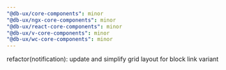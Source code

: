 ```yaml
---
"@db-ux/core-components": minor
"@db-ux/ngx-core-components": minor
"@db-ux/react-core-components": minor
"@db-ux/v-core-components": minor
"@db-ux/wc-core-components": minor
---
```


refactor(notification): update and simplify grid layout for block link variant
